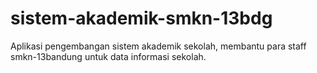 # sistem-akademik-smkn-13bdg
Aplikasi pengembangan sistem akademik sekolah, membantu para staff smkn-13bandung untuk data informasi sekolah.
